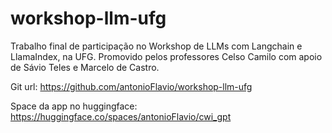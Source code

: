 # workshop-llm-ufg
Trabalho final de participação no Workshop de LLMs com Langchain e LlamaIndex, na UFG. Promovido pelos professores Celso Camilo com apoio de Sávio Teles e Marcelo de Castro.

Git url: https://github.com/antonioFlavio/workshop-llm-ufg

Space da app no huggingface: https://huggingface.co/spaces/antonioFlavio/cwi_gpt